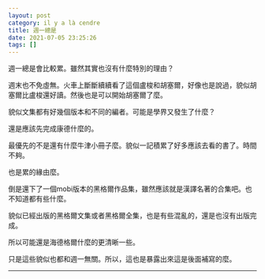 ```yaml
---
layout: post
category: il y a là cendre
title: 週一總是
date: 2021-07-05 23:25:26
tags: []
---
```


週一總是會比較累。雖然其實也沒有什麼特別的理由？

週末也不免虛無。火車上斷斷續續看了這個盧梭和胡塞爾，好像也是說過，貌似胡塞爾比盧梭還好讀。然後也是可以開始胡塞爾了麼。

貌似文集都有好幾個版本和不同的編者。可能是學界又發生了什麼？

還是應該先完成康德什麼的。

最優先的不是還有什麼牛津小冊子麼。貌似一記積累了好多應該去看的書了。時間不夠。

也是累的緣由麼。

倒是還下了一個mobi版本的黑格爾作品集，雖然應該就是漢譯名著的合集吧。也不知道都有些什麼。

貌似已經出版的黑格爾文集或者黑格爾全集，也是有些混亂的，還是也沒有出版完成。

所以可能還是海德格爾什麼的更清晰一些。

只是這些貌似也都和週一無關。所以，這也是暴露出來這是後面補寫的麼。



------





